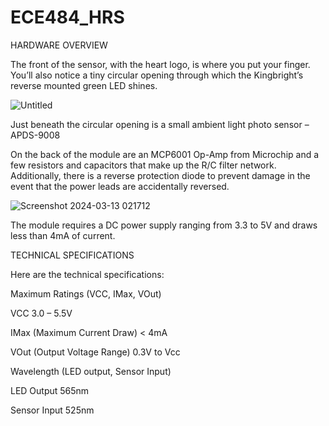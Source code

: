 # ECE484_HRS

HARDWARE OVERVIEW

The front of the sensor, with the heart logo, is where you put your finger. You’ll also notice a tiny circular opening through which the Kingbright’s reverse mounted green LED shines.

![Untitled](https://github.com/CarloB26/ECE484_HRS/assets/153125389/8c886f7e-b6fd-4116-bb4d-695993e891cc)

Just beneath the circular opening is a small ambient light photo sensor – APDS-9008

On the back of the module are an MCP6001 Op-Amp from Microchip and a few resistors and capacitors that make up the R/C filter network. Additionally, there is a reverse protection diode to prevent damage in the event that the power leads are accidentally reversed.

![Screenshot 2024-03-13 021712](https://github.com/CarloB26/ECE484_HRS/assets/153125389/24ce898b-f4cc-429b-bb47-99ebbab6f618)

The module requires a DC power supply ranging from 3.3 to 5V and draws less than 4mA of current.

TECHNICAL SPECIFICATIONS 

Here are the technical specifications:

Maximum Ratings (VCC, IMax, VOut)

VCC	3.0 – 5.5V

IMax (Maximum Current Draw)	< 4mA

VOut (Output Voltage Range)	0.3V to Vcc

Wavelength (LED output, Sensor Input)

LED Output	565nm

Sensor Input	525nm



